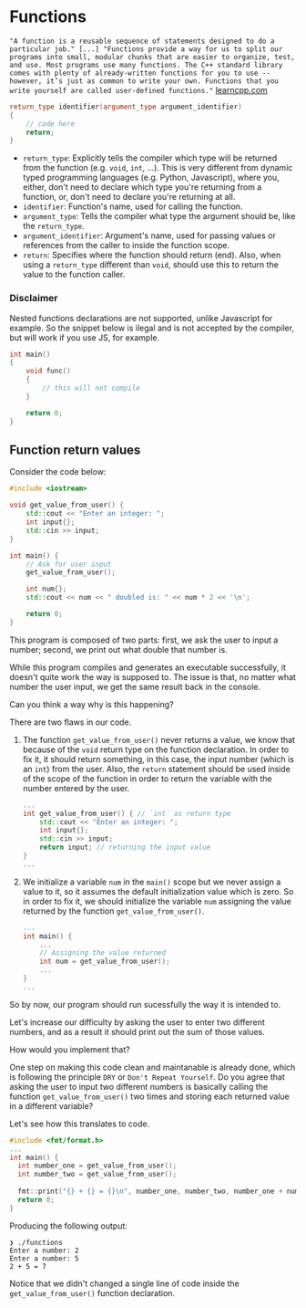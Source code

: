 # Functions

`"A function is a reusable sequence of statements designed to do a particular job." [...] "Functions provide a way for us to split our programs into small, modular chunks that are easier to organize, test, and use. Most programs use many functions. The C++ standard library comes with plenty of already-written functions for you to use -- however, it’s just as common to write your own. Functions that you write yourself are called user-defined functions."` [learncpp.com](https://www.learncpp.com/cpp-tutorial/introduction-to-functions/)

```C++
return_type identifier(argument_type argument_identifier)
{
    // code here
    return;
}
```

- `return_type`: Explicitly tells the compiler which type will be returned from the function (e.g. `void`, `int`, ...). This is very different from dynamic typed programming languages (e.g. Python, Javascript), where you, either, don't need to declare which type you're returning from a function, or, don't need to declare you're returning at all.
- `identifier`: Function's name, used for calling the function.
- `argument_type`: Tells the compiler what type the argument should be, like the `return_type`.
- `argument_identifier`: Argument's name, used for passing values or references from the caller to inside the function scope.
- `return`: Specifies where the function should return (end). Also, when using a `return_type` different than `void`, should use this to return the value to the function caller.

### Disclaimer
Nested functions declarations are not supported, unlike Javascript for example. So the snippet below is ilegal and is not accepted by the compiler, but will work if you use JS, for example.

```C++
int main()
{
    void func()
    {
        // this will not compile
    }

    return 0;
}
```

## Function return values

Consider the code below:

```C++
#include <iostream>

void get_value_from_user() {
    std::cout << "Enter an integer: ";
    int input{};
    std::cin >> input;
}

int main() {
    // Ask for user input
    get_value_from_user(); 

    int num{}; 
    std::cout << num << " doubled is: " << num * 2 << '\n';

    return 0;
}
```

This program is composed of two parts: first, we ask the user to input a number; second, we print out what double that number is.

While this program compiles and generates an executable successfully, it doesn't quite work the way is supposed to. The issue is that, no matter what number the user input, we get the same result back in the console.

Can you think a way why is this happening?

There are two flaws in our code.

1. The function `get_value_from_user()` never returns a value, we know that because of the `void` return type on the function declaration. In order to fix it, it should return something, in this case, the input number (which is an `int`) from the user. Also, the `return` statement should be used inside of the scope of the function in order to return the variable with the number entered by the user.
    ```C++
    ...
    int get_value_from_user() { // `int` as return type
        std::cout << "Enter an integer: ";
        int input{};
        std::cin >> input;
        return input; // returning the input value
    }
    ...
    ```

2. We initialize a variable `num` in the `main()` scope but we never assign a value to it, so it assumes the default initialization value which is zero. So in order to fix it, we should initialize the variable `num` assigning the value returned by the function `get_value_from_user()`.
    ```C++
    ...
    int main() {
        ...
        // Assigning the value returned
        int num = get_value_from_user();
        ...
    }
    ...
    ```

So by now, our program should run sucessfully the way it is intended to.

Let's increase our difficulty by asking the user to enter two different numbers, and as a result it should print out the sum of those values.

How would you implement that?

One step on making this code clean and maintanable is already done, which is following the principle `DRY` or `Don't Repeat Yourself`. Do you agree that asking the user to input two different numbers is basically calling the function `get_value_from_user()` two times and storing each returned value in a different variable? 

Let's see how this translates to code.

```C++
#include <fmt/format.h>
...
int main() {
  int number_one = get_value_from_user();
  int number_two = get_value_from_user();
  
  fmt::print("{} + {} = {}\n", number_one, number_two, number_one + number_two);
  return 0;  
}
```

Producing the following output:
```
❯ ./functions
Enter a number: 2
Enter a number: 5
2 + 5 = 7
```

Notice that we didn't changed a single line of code inside the `get_value_from_user()` function declaration.